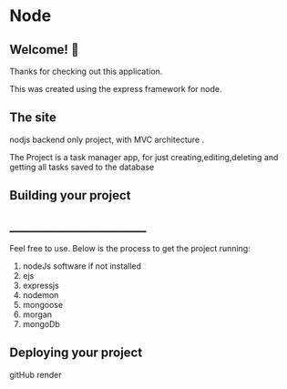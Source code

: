 # Node

## Welcome! 👋

Thanks for checking out this application.

This was created using the express framework for node.

## The site

nodjs backend only project, with MVC architecture .

The Project is a task manager app, for just creating,editing,deleting and getting all tasks saved to the database


## Building your project
## ________________________
Feel free to use. 
Below is the process to get the project running:

1. nodeJs software if not installed
2. ejs
3. expressjs
3. nodemon
4. mongoose
5. morgan
6. mongoDb


## Deploying your project
gitHub
render
